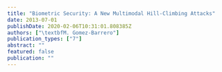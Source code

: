 ```yaml
---
title: "Biometric Security: A New Multimodal Hill-Climbing Attacks"
date: 2013-07-01
publishDate: 2020-02-06T10:31:01.808385Z
authors: ["\textbfM. Gomez-Barrero"]
publication_types: ["7"]
abstract: ""
featured: false
publication: ""
---
```


